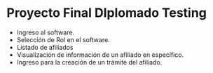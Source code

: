 # Proyecto Final DIplomado Testing

* Ingreso al software.
* Selección de Rol en el software.
* Listado de afiliados 
* Visualización de información de un afiliado en específico.
* Ingreso para la creación de un trámite del afiliado. 
